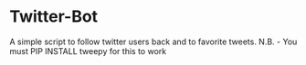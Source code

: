 # Twitter-Bot
A simple script to follow twitter users back and to favorite tweets.
N.B. - You must PIP INSTALL tweepy for this to work
